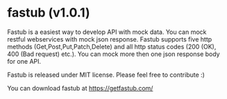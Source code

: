 # fastub (v1.0.1)
Fastub is a easiest way to develop API with mock data. You can mock restful webservices with mock json response. Fastub supports five http methods (Get,Post,Put,Patch,Delete) and all http status codes (200 (OK), 400 (Bad request) etc.). You can mock more then one json response body for one API.

Fastub is released under MIT license. Please feel free to contribute :)

You can download fastub at https://getfastub.com/
